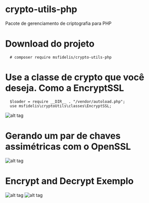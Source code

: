 # crypto-utils-php
Pacote de gerenciamento de criptografia para PHP


# Download do projeto 
```
  # composer require msfidelis/crypto-utils-php
```

# Use a classe de crypto que você deseja. Como a EncryptSSL 
```
  $loader = require __DIR__ . "/vendor/autoload.php";
  use msfidelis\cryptoUtils\classes\EncryptSSL;
```

![alt tag](http://i.imgur.com/lWyvabs.png)

# Gerando um par de chaves assimétricas com o OpenSSL 

![alt tag](http://i.imgur.com/Z1s0Jej.png)


# Encrypt and Decrypt Exemplo
![alt tag](http://i.imgur.com/kSnBy3N.png)
![alt tag](http://i.imgur.com/1LLY6QV.png)
